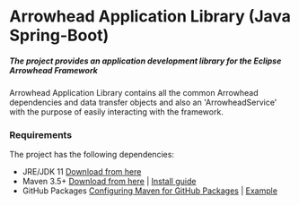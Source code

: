 # Arrowhead Application Library (Java Spring-Boot)
##### The project provides an application development library for the Eclipse Arrowhead Framework

Arrowhead Application Library contains all the common Arrowhead dependencies and data transfer objects and also an 'ArrowheadService' with the purpose of easily interacting with the framework.

### Requirements

The project has the following dependencies:
* JRE/JDK 11 [Download from here](https://www.oracle.com/technetwork/java/javase/downloads/jdk11-downloads-5066655.html)
* Maven 3.5+ [Download from here](http://maven.apache.org/download.cgi) | [Install guide](https://www.baeldung.com/install-maven-on-windows-linux-mac)
* GitHub Packages [Configuring Maven for GitHub Packages](https://help.github.com/en/packages/using-github-packages-with-your-projects-ecosystem/configuring-apache-maven-for-use-with-github-packages) | [Example](docs/example_mvn_settings.xml)
